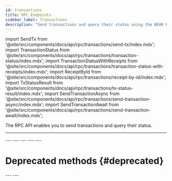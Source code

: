 ```yaml
---
id: transactions
title: RPC Endpoints
sidebar_label: Transactions
description: "Send transactions and query their status using the NEAR RPC API, including transaction status, receipts, and deprecated methods."
---
```


import SendTx from '@site/src/components/docs/api/rpc/transactions/send-tx/index.mdx';
import TransactionStatus from '@site/src/components/docs/api/rpc/transactions/transaction-status/index.mdx';
import TransactionStatusWithReceipts from '@site/src/components/docs/api/rpc/transactions/transaction-status-with-receipts/index.mdx';
import ReceiptById from '@site/src/components/docs/api/rpc/transactions/receipt-by-id/index.mdx';
import TxStatusResult from '@site/src/components/docs/api/rpc/transactions/tx-status-result/index.mdx';
import SendTransactionAsync from '@site/src/components/docs/api/rpc/transactions/send-transaction-async/index.mdx';
import SendTransactionAwait from '@site/src/components/docs/api/rpc/transactions/send-transaction-await/index.mdx';

The RPC API enables you to send transactions and query their status.

---
<SendTx />
---
<TransactionStatus />
---
<TransactionStatusWithReceipts />
---
<ReceiptById />
---
<TxStatusResult />
---

# Deprecated methods {#deprecated}

<SendTransactionAsync/>
---
<SendTransactionAwait />
---
